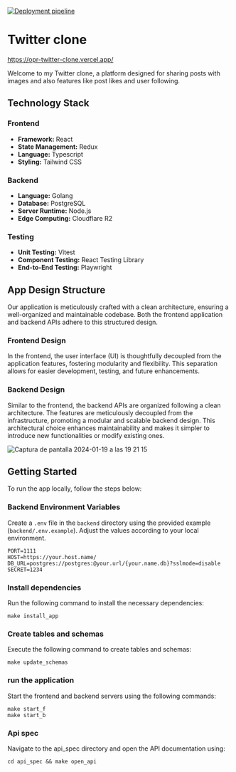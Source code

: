 [![Deployment pipeline](https://github.com/oscarprdev/Twitter_clone/actions/workflows/workflow.yaml/badge.svg?branch=main)](https://github.com/oscarprdev/Twitter_clone/actions/workflows/workflow.yaml)

# Twitter clone

https://opr-twitter-clone.vercel.app/

Welcome to my Twitter clone, a platform designed for sharing posts with images and also features like post likes and user following.

## Technology Stack

### Frontend
- **Framework:** React
- **State Management:** Redux
- **Language:** Typescript
- **Styling:** Tailwind CSS

### Backend
- **Language:** Golang
- **Database:** PostgreSQL
- **Server Runtime:** Node.js
- **Edge Computing:** Cloudflare R2

### Testing
- **Unit Testing:** Vitest
- **Component Testing:** React Testing Library
- **End-to-End Testing:** Playwright


## App Design Structure
Our application is meticulously crafted with a clean architecture, ensuring a well-organized and maintainable codebase. Both the frontend application and backend APIs adhere to this structured design.

### Frontend Design
In the frontend, the user interface (UI) is thoughtfully decoupled from the application features, fostering modularity and flexibility. This separation allows for easier development, testing, and future enhancements.

### Backend Design
Similar to the frontend, the backend APIs are organized following a clean architecture. The features are meticulously decoupled from the infrastructure, promoting a modular and scalable backend design. This architectural choice enhances maintainability and makes it simpler to introduce new functionalities or modify existing ones.


![Captura de pantalla 2024-01-19 a las 19 21 15](https://github.com/oscarprdev/Twitter_clone/assets/94851836/72f31785-ea42-44b7-aee5-c9bfec274614)

## Getting Started

To run the app locally, follow the steps below:

### Backend Environment Variables

Create a `.env` file in the `backend` directory using the provided example (`backend/.env.example`). Adjust the values according to your local environment.

```env
PORT=1111
HOST=https://your.host.name/
DB_URL=postgres://postgres:@your.url/{your.name.db}?sslmode=disable
SECRET=1234
```

### Install dependencies

Run the following command to install the necessary dependencies:

```
make install_app
```

### Create tables and schemas

Execute the following command to create tables and schemas:

```
make update_schemas
```

### run the application

Start the frontend and backend servers using the following commands:

```
make start_f
make start_b
```
### Api spec

Navigate to the api_spec directory and open the API documentation using:

```
cd api_spec && make open_api
```



